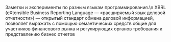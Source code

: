 Заметки и эксперименты по разным языкам программирования.\n
XBRL (eXtensible Business Reporting Language — «расширяемый язык деловой отчетности») — открытый стандарт обмена деловой информацией, позволяет выражать с помощью семантических средств общие для участников финансового рынка и регулирующих органов требования к представлению бизнес отчетов
